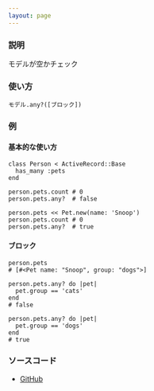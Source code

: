 ```yaml
---
layout: page
---
```

### 説明
モデルが空かチェック

### 使い方
    モデル.any?([ブロック])

### 例
#### 基本的な使い方
    class Person < ActiveRecord::Base
      has_many :pets
    end

    person.pets.count # 0
    person.pets.any?  # false

    person.pets << Pet.new(name: 'Snoop')
    person.pets.count # 0
    person.pets.any?  # true

#### ブロック
    person.pets
    # [#<Pet name: "Snoop", group: "dogs">]

    person.pets.any? do |pet|
      pet.group == 'cats'
    end
    # false

    person.pets.any? do |pet|
      pet.group == 'dogs'
    end
    # true

### ソースコード
* [GitHub](https://github.com/rails/rails/blob/f33d52c95217212cbacc8d5e44b5a8e3cdc6f5b3/activerecord/lib/active_record/associations/collection_proxy.rb#L868)